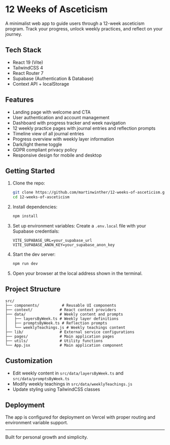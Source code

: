 # 12 Weeks of Asceticism

A minimalist web app to guide users through a 12-week asceticism program. Track your progress, unlock weekly practices, and reflect on your journey.

## Tech Stack
- React 19 (Vite)
- TailwindCSS 4
- React Router 7
- Supabase (Authentication & Database)
- Context API + localStorage

## Features
- Landing page with welcome and CTA
- User authentication and account management
- Dashboard with progress tracker and week navigation
- 12 weekly practice pages with journal entries and reflection prompts
- Timeline view of all journal entries
- Progress overview with weekly layer information
- Dark/light theme toggle
- GDPR compliant privacy policy
- Responsive design for mobile and desktop

## Getting Started

1. Clone the repo:
   ```sh
   git clone https://github.com/martinwinther/12-weeks-of-asceticism.git
   cd 12-weeks-of-asceticism
   ```

2. Install dependencies:
   ```sh
   npm install
   ```

3. Set up environment variables:
   Create a `.env.local` file with your Supabase credentials:
   ```env
   VITE_SUPABASE_URL=your_supabase_url
   VITE_SUPABASE_ANON_KEY=your_supabase_anon_key
   ```

4. Start the dev server:
   ```sh
   npm run dev
   ```

5. Open your browser at the local address shown in the terminal.

## Project Structure

```
src/
├── components/          # Reusable UI components
├── context/            # React context providers
├── data/               # Weekly content and prompts
│   ├── layersByWeek.ts # Weekly layer definitions
│   ├── promptsByWeek.ts # Reflection prompts
│   └── weeklyTeachings.js # Weekly teachings content
├── lib/                # External service configurations
├── pages/              # Main application pages
├── utils/              # Utility functions
└── App.jsx             # Main application component
```

## Customization
- Edit weekly content in `src/data/layersByWeek.ts` and `src/data/promptsByWeek.ts`
- Modify weekly teachings in `src/data/weeklyTeachings.js`
- Update styling using TailwindCSS classes

## Deployment
The app is configured for deployment on Vercel with proper routing and environment variable support.

---

Built for personal growth and simplicity.
